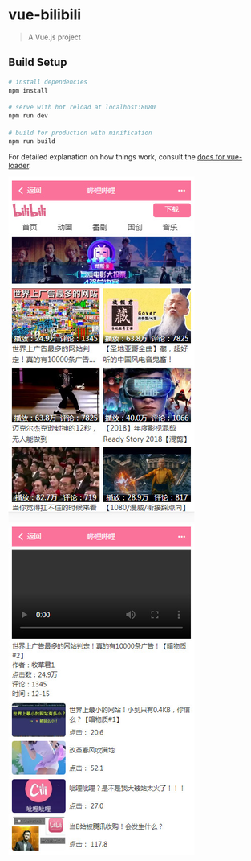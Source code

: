 # vue-bilibili

> A Vue.js project

## Build Setup

``` bash
# install dependencies
npm install

# serve with hot reload at localhost:8080
npm run dev

# build for production with minification
npm run build
```

For detailed explanation on how things work, consult the [docs for vue-loader](http://vuejs.github.io/vue-loader).


![Image text](https://raw.githubusercontent.com/yangnannba/vue-bilibili/master/img/1.jpg)
![Image text](https://raw.githubusercontent.com/yangnannba/vue-bilibili/master/img/2.jpg)
